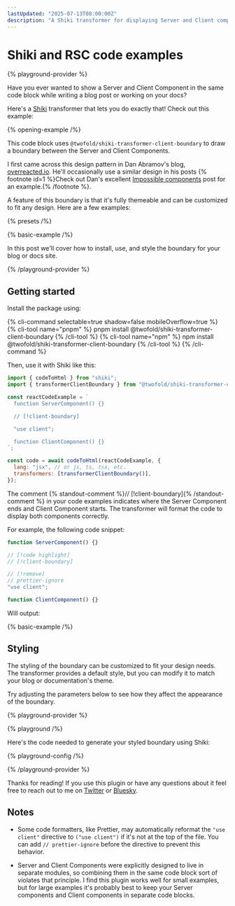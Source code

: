 ```yaml
---
lastUpdated: "2025-07-13T08:00:00Z"
description: "A Shiki transformer for displaying Server and Client components."
---
```


# Shiki and RSC code examples

{% playground-provider %}

Have you ever wanted to show a Server and Client Component in the same code block while writing a blog post or working on your docs?

Here's a [Shiki](https://shiki.style/) transformer that lets you do exactly that! Check out this example:

{% opening-example /%}

This code block uses `@twofold/shiki-transformer-client-boundary` to draw a boundary between the Server and Client Components.

I first came across this design pattern in Dan Abramov's blog, [overreacted.io](https://overreacted.io/). He'll occasionally use a similar design in his posts {% footnote id=1 %}Check out Dan's excellent [Impossible components](https://overreacted.io/impossible-components/) post for an example.{% /footnote %}.

A feature of this boundary is that it's fully themeable and can be customized to fit any design. Here are a few examples:

{% presets /%}

{% basic-example /%}

In this post we'll cover how to install, use, and style the boundary for your blog or docs site.

{% /playground-provider %}

## Getting started

Install the package using:

{% cli-command selectable=true shadow=false mobileOverflow=true %}
{% cli-tool name="pnpm" %}
pnpm install @twofold/shiki-transformer-client-boundary
{% /cli-tool %}
{% cli-tool name="npm" %}
npm install @twofold/shiki-transformer-client-boundary
{% /cli-tool %}
{% /cli-command %}

Then, use it with Shiki like this:

```js {% isClientBoundaryEnabled=false %}
import { codeToHtml } from "shiki";
import { transformerClientBoundary } from "@twofold/shiki-transformer-client-boundary";

const reactCodeExample = `
  function ServerComponent() {}

  // [!client-boundary]

  "use client";

  function ClientComponent() {}
`;

const code = await codeToHtml(reactCodeExample, {
  lang: "jsx", // or js, ts, tsx, etc.
  transformers: [transformerClientBoundary()],
});
```

The comment {% standout-comment %}// [!client-boundary]{% /standout-comment %} in your code examples indicates where the Server Component ends and Client Component starts. The transformer will format the code to display both components correctly.

For example, the following code snippet:

```jsx {% isClientBoundaryEnabled=false %}
function ServerComponent() {}

// [!code highlight]
// [!client-boundary]

// [!remove]
// prettier-ignore
"use client";

function ClientComponent() {}
```

Will output:

{% basic-example /%}

## Styling

The styling of the boundary can be customized to fit your design needs. The transformer provides a default style, but you can modify it to match your blog or documentation's theme.

Try adjusting the parameters below to see how they affect the appearance of the boundary.

{% playground-provider %}

{% playground /%}

Here's the code needed to generate your styled boundary using Shiki:

{% playground-config /%}

{% /playground-provider %}

Thanks for reading! If you use this plugin or have any questions about it feel free to reach out to me on [Twitter](https://x.com/ryantotweets) or [Bluesky](https://bsky.app/profile/ryantoron.to).

## Notes

- Some code formatters, like Prettier, may automatically reformat the `"use client"` directive to `("use client")` if it's not at the top of the file. You can add `// prettier-ignore` before the directive to prevent this behavior.

- Server and Client Components were explicitly designed to live in separate modules, so combining them in the same code block sort of violates that principle. I find this plugin works well for small examples, but for large examples it's probably best to keep your Server components and Client components in separate code blocks.
